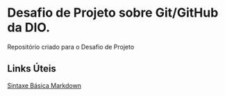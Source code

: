 # Desafio de Projeto sobre Git/GitHub da DIO.
Repositório criado para o Desafio de Projeto

## Links Úteis
[Sintaxe Básica Markdown](https://www.markdownguide.org/)
